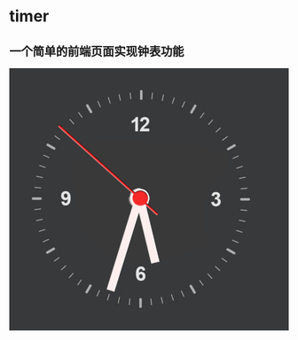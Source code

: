 # timer
## 一个简单的前端页面实现钟表功能

![image](https://github.com/Jarvis-JunZhu/timer/blob/master/images/time.png)
